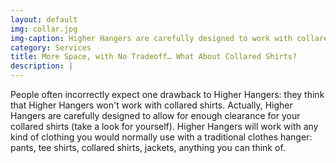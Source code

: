 ```yaml
---
layout: default
img: collar.jpg
img-caption: Higher Hangers are carefully designed to work with collared shirts. They are designed to directly replace your traditional clothes hangers and work with any type of clothing--pants, tee shirts, collared shirts, jackets, spaghetti straps.
category: Services
title: More Space, with No Tradeoff… What About Collared Shirts?
description: |
---
```

People often incorrectly expect one drawback to Higher Hangers: they think that Higher Hangers won't work with collared shirts. Actually, Higher Hangers are carefully designed to allow for enough clearance for your collared shirts (take a look for yourself). Higher Hangers will work with any kind of clothing you would normally use with a traditional clothes hanger: pants, tee shirts, collared shirts, jackets, anything you can think of.